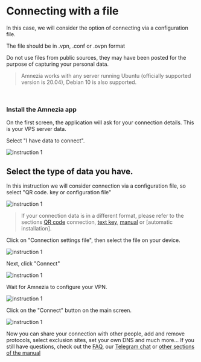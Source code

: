 # Connecting with a file


In this case, we will consider the option of connecting via a configuration file.

 The file should be in .vpn, .conf or .ovpn format 

Do not use files from public sources, they may have been posted for the purpose of capturing your personal data.

> Amnezia works with any server running Ubuntu (officially supported version is 20.04), Debian 10 is also supported.


&nbsp;

### Install the Amnezia app

On the first screen, the application will ask for your connection details. This is your VPS server data.

Select "I have data to connect".


![instruction 1](https://raw.githubusercontent.com/Aftershock669/amnezia-open-docs/master/docs/en/instructions/04_file-connection/img/fc_ru_1.png)


## Select the type of data you have. 

In this instruction we will consider connection via a configuration file, so select "QR code. key or configuration file"


![instruction 1](https://raw.githubusercontent.com/Aftershock669/amnezia-open-docs/master/docs/en/instructions/04_file-connection/img/fc_ru_2.png)

>If your connection data is in a different format, please refer to the sections [QR code] connection, [text key], [manual] or [automatic installation].

Click on "Connection settings file", then select the file on your device.

![instruction 1](https://raw.githubusercontent.com/Aftershock669/amnezia-open-docs/master/docs/en/instructions/04_file-connection/img/fc_ru_3.png)


Next, click "Connect"

![instruction 1](https://raw.githubusercontent.com/Aftershock669/amnezia-open-docs/master/docs/en/instructions/04_file-connection/img/fc_ru_4.png)

Wait for Amnezia to configure your VPN.

![instruction 1](https://raw.githubusercontent.com/Aftershock669/amnezia-open-docs/master/docs/en/instructions/04_file-connection/img/fc_ru_5.png)

Click on the "Connect" button on the main screen.


![instruction 1](https://raw.githubusercontent.com/Aftershock669/amnezia-open-docs/master/docs/en/instructions/04_file-connection/img/fc_ru_6.pn)


Now you can share your connection with other people, add and remove protocols, select exclusion sites, set your own DNS and much more... 
If you still have questions, check out the [FAQ], our [Telegram chat] or [other sections of the manual]


[amnezia-site-ext-link]: https://amnezia-web-nx1r.vercel.app
[QR code]: /about
[text key]: /about
[manual]: /about 
[FAQ]: /about 
[Telegram chat]: /about 
[other sections of the manual]: /about


